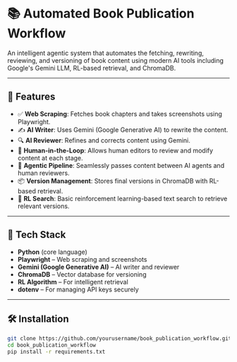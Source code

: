 # 📚 Automated Book Publication Workflow

An intelligent agentic system that automates the fetching, rewriting, reviewing, and versioning of book content using modern AI tools including Google's Gemini LLM, RL-based retrieval, and ChromaDB.

---

## 🚀 Features

- ✅ **Web Scraping**: Fetches book chapters and takes screenshots using Playwright.
- ✍️ **AI Writer**: Uses Gemini (Google Generative AI) to rewrite the content.
- 🔍 **AI Reviewer**: Refines and corrects content using Gemini.
- 🧠 **Human-in-the-Loop**: Allows human editors to review and modify content at each stage.
- 🔁 **Agentic Pipeline**: Seamlessly passes content between AI agents and human reviewers.
- 📦 **Version Management**: Stores final versions in ChromaDB with RL-based retrieval.
- 🔎 **RL Search**: Basic reinforcement learning-based text search to retrieve relevant versions.

---

## 🧰 Tech Stack

- **Python** (core language)
- **Playwright** – Web scraping and screenshots
- **Gemini (Google Generative AI)** – AI writer and reviewer
- **ChromaDB** – Vector database for versioning
- **RL Algorithm** – For intelligent retrieval
- **dotenv** – For managing API keys securely

---

## 🛠 Installation

```bash
git clone https://github.com/yourusername/book_publication_workflow.git
cd book_publication_workflow
pip install -r requirements.txt
